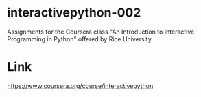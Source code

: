 interactivepython-002
=====================

Assignments for the Coursera class "An Introduction to Interactive Programming in Python" offered by Rice University.

Link
====
https://www.coursera.org/course/interactivepython

